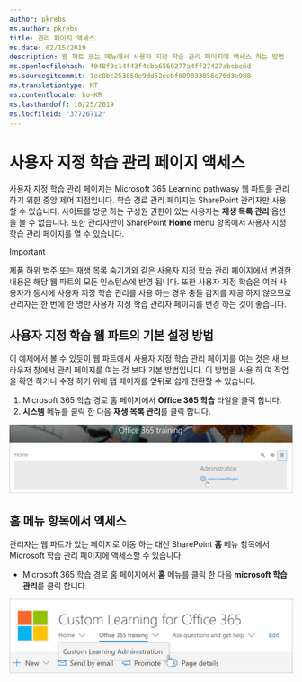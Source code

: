 ```yaml
---
author: pkrebs
ms.author: pkrebs
title: 관리 페이지 액세스
ms.date: 02/15/2019
description: 웹 파트 또는 메뉴에서 사용자 지정 학습 관리 페이지에 액세스 하는 방법
ms.openlocfilehash: f948f9c14f43f4cbb6569277a4ff27427abcbc6d
ms.sourcegitcommit: 1ec8bc253850e9dd52eebf609033856e76d3e908
ms.translationtype: MT
ms.contentlocale: ko-KR
ms.lasthandoff: 10/25/2019
ms.locfileid: "37726712"
---
```

# <a name="access-the-custom-learning-administration-page"></a>사용자 지정 학습 관리 페이지 액세스

사용자 지정 학습 관리 페이지는 Microsoft 365 Learning pathwasy 웹 파트를 관리 하기 위한 중앙 제어 지점입니다. 학습 경로 관리 페이지는 SharePoint 관리자만 사용할 수 있습니다. 사이트를 방문 하는 구성원 권한이 있는 사용자는 **재생 목록 관리** 옵션을 볼 수 없습니다. 또한 관리자만이 SharePoint **Home** menu 항목에서 사용자 지정 학습 관리 페이지를 열 수 있습니다.  

> [!IMPORTANT]
> 제품 하위 범주 또는 재생 목록 숨기기와 같은 사용자 지정 학습 관리 페이지에서 변경한 내용은 해당 웹 파트의 모든 인스턴스에 반영 됩니다. 또한 사용자 지정 학습은 여러 사용자가 동시에 사용자 지정 학습 관리를 사용 하는 경우 충돌 감지를 제공 하지 않으므로 관리자는 한 번에 한 명만 사용자 지정 학습 관리자 페이지를 변경 하는 것이 좋습니다.  

## <a name="access-from-the-custom-learning-web-part---preferred-method"></a>사용자 지정 학습 웹 파트의 기본 설정 방법
이 예제에서 볼 수 있듯이 웹 파트에서 사용자 지정 학습 관리 페이지를 여는 것은 새 브라우저 창에서 관리 페이지를 여는 것 보다 기본 방법입니다. 이 방법을 사용 하 여 작업을 확인 하거나 수정 하기 위해 탭 페이지를 앞뒤로 쉽게 전환할 수 있습니다.  

1. Microsoft 365 학습 경로 홈 페이지에서 **Office 365 학습** 타일을 클릭 합니다.
2. **시스템** 메뉴를 클릭 한 다음 **재생 목록 관리**를 클릭 합니다. 

![cg-adminaccbtn-.png](media/cg-adminaccbtn.png)

## <a name="access-from-the-home-menu-item"></a>홈 메뉴 항목에서 액세스
관리자는 웹 파트가 있는 페이지로 이동 하는 대신 SharePoint **홈** 메뉴 항목에서 Microsoft 학습 관리 페이지에 액세스할 수 있습니다. 

- Microsoft 365 학습 경로 홈 페이지에서 **홈** 메뉴를 클릭 한 다음 **microsoft 학습 관리**를 클릭 합니다.

![cg-adminaccmenu-.png](media/cg-adminaccmenu.png)